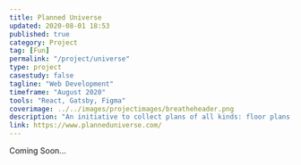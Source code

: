```yaml
---
title: Planned Universe
updated: 2020-08-01 18:53
published: true
category: Project
tag: [Fun]
permalink: "/project/universe"
type: project
casestudy: false
tagline: "Web Development"
timeframe: "August 2020"
tools: "React, Gatsby, Figma"
coverimage: ../../images/projectimages/breatheheader.png
description: "An initiative to collect plans of all kinds: floor plans, yatch plans, aircraft plans, urban master plans, subway plans, airport plans — fueled by a personal fascination."
link: https://www.planneduniverse.com/
---
```


<div class="csblock" id="overview"> 
    Coming Soon... 
</div>